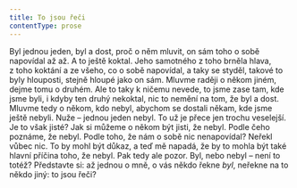 ```yaml
---
title: To jsou řeči
contentType: prose
---
```


<section>

Byl jednou jeden, byl a dost, proč o něm mluvit, on sám toho o sobě napovídal až až. A to ještě koktal. Jeho samotného z toho brněla hlava, z toho koktání a ze všeho, co o sobě napovídal, a taky se styděl, takové to byly hlouposti, stejně hloupé jako on sám. Mluvme raději o někom jiném, dejme tomu o druhém. Ale to taky k ničemu nevede, to jsme zase tam, kde jsme byli, i kdyby ten druhý nekoktal, nic to nemění na tom, že byl a dost. Mluvme tedy o někom, kdo nebyl, abychom se dostali někam, kde jsme ještě nebyli. Nuže – jednou jeden nebyl. To už je přece jen trochu veselejší. Je to však jisté? Jak si můžeme o někom být jisti, že nebyl. Podle čeho poznáme, že nebyl. Podle toho, že nám o sobě nic nenapovídal? Neřekl vůbec nic. To by mohl být důkaz, a teď mě napadá, že by to mohla být také hlavní příčina toho, že nebyl. Pak tedy ale pozor. Byl, nebo nebyl – není to totéž? Představte si: až jednou o mně, o vás někdo řekne _byl_, neřekne na to někdo jiný: to jsou řeči?

</section>
